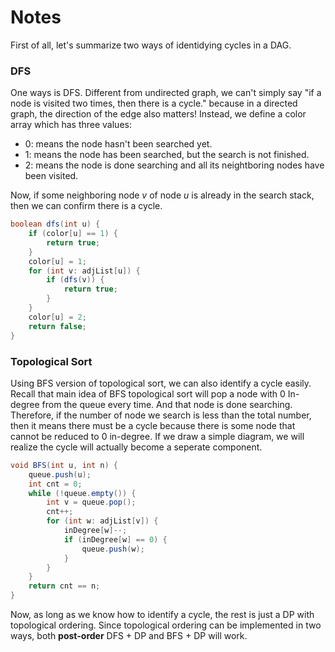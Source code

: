 # Notes

First of all, let's summarize two ways of identidying cycles in a DAG.

### DFS

One ways is DFS. Different from undirected graph, we can't simply say "if a node is visited two times, then there is a cycle." because in a directed graph, the direction of the edge also matters! Instead, we define a color array which has three values:

- $0$: means the node hasn't been searched yet.
- $1$: means the node has been searched, but the search is not finished.
- $2$: means the node is done searching and all its neightboring nodes have been visited.

Now, if some neighboring node $v$ of node $u$ is already in the search stack, then we can confirm there is a cycle.

```java
boolean dfs(int u) {
    if (color[u] == 1) {
        return true;
    }
    color[u] = 1;
    for (int v: adjList[u]) {
        if (dfs(v)) {
            return true;
        }
    }
    color[u] = 2;
    return false;
}
```

### Topological Sort

Using BFS version of topological sort, we can also identify a cycle easily. Recall that main idea of BFS topological sort will pop a node with $0$ In-degree from the queue every time. And that node is done searching. Therefore, if the number of node we search is less than the total number, then it means there must be a cycle because there is some node that cannot be reduced to $0$ in-degree. If we draw a simple diagram, we will realize the cycle will actually become a seperate component.

```java
void BFS(int u, int n) {
    queue.push(u);
    int cnt = 0;
    while (!queue.empty()) {
        int v = queue.pop();
        cnt++;
        for (int w: adjList[v]) {
            inDegree[w]--;
            if (inDegree[w] == 0) {
                queue.push(w);
            }
        }
    }
    return cnt == n;
}
```



Now, as long as we know how to identify a cycle, the rest is just a DP with topological ordering. Since topological ordering can be implemented in two ways, both **post-order** DFS + DP and BFS + DP will work.